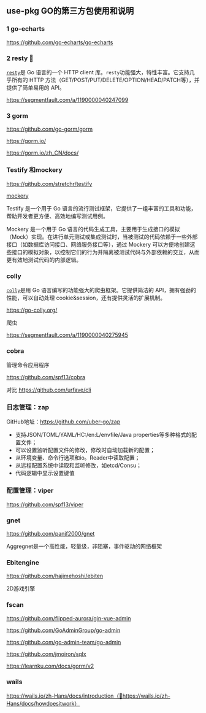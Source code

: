 use-pkg GO的第三方包使用和说明
---



### 1 go-echarts

https://github.com/go-echarts/go-echarts



### 2 resty 🔖

[`resty`](https://github.com/go-resty/resty)是 Go 语言的一个 HTTP client 库。`resty`功能强大，特性丰富。它支持几乎所有的 HTTP 方法（GET/POST/PUT/DELETE/OPTION/HEAD/PATCH等），并提供了简单易用的 API。

https://segmentfault.com/a/1190000040247099



### 3 gorm

https://github.com/go-gorm/gorm

https://gorm.io/

https://gorm.io/zh_CN/docs/







### Testify 和mockery

https://github.com/stretchr/testify

[mockery](https://github.com/vektra/mockery)

Testify 是一个用于 Go 语言的流行测试框架，它提供了一组丰富的工具和功能，帮助开发者更方便、高效地编写测试用例。

Mockery 是一个用于 Go 语言的代码生成工具，主要用于生成接口的模拟（Mock）实现。在进行单元测试或集成测试时，当被测试的代码依赖于一些外部接口（如数据库访问接口、网络服务接口等），通过 Mockery 可以方便地创建这些接口的模拟对象，以控制它们的行为并隔离被测试代码与外部依赖的交互，从而更有效地测试代码的内部逻辑。



### colly

[`colly`]()是用 Go 语言编写的功能强大的爬虫框架。它提供简洁的 API，拥有强劲的性能，可以自动处理 cookie&session，还有提供灵活的扩展机制。

https://go-colly.org/

爬虫

https://segmentfault.com/a/1190000040275945

### cobra

管理命令应用程序

https://github.com/spf13/cobra

 

对比  https://github.com/urfave/cli



### 日志管理：zap

GitHub地址：https://github.com/uber-go/zap

- 支持JSON/TOML/YAML/HC:/en:L/envfile/Java properties等多种格式的配置文件；
- 可以设置监听配置文件的修改，修改时自动加载新的配置；
- 从环境变量、命令行选项和io。Reader中读取配置；
- 从远程配置系统中读取和监听修改，如etcd/Consu；
- 代码逻辑中显示设置键值



### 配置管理：viper

https://github.com/spf13/viper









### gnet

https://github.com/panjf2000/gnet

Aggregnet是一个高性能，轻量级，非阻塞，事件驱动的网络框架



### Ebitengine

https://github.com/hajimehoshi/ebiten

2D游戏引擎



### fscan 







https://github.com/flipped-aurora/gin-vue-admin

https://github.com/GoAdminGroup/go-admin

https://github.com/go-admin-team/go-admin







https://github.com/jmoiron/sqlx

https://learnku.com/docs/gorm/v2



### wails

https://wails.io/zh-Hans/docs/introduction（🔖https://wails.io/zh-Hans/docs/howdoesitwork）

